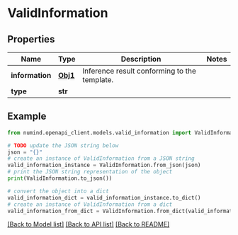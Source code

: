 # ValidInformation


## Properties

Name | Type | Description | Notes
------------ | ------------- | ------------- | -------------
**information** | [**Obj1**](Obj1.md) | Inference result conforming to the template. | 
**type** | **str** |  | 

## Example

```python
from numind.openapi_client.models.valid_information import ValidInformation

# TODO update the JSON string below
json = "{}"
# create an instance of ValidInformation from a JSON string
valid_information_instance = ValidInformation.from_json(json)
# print the JSON string representation of the object
print(ValidInformation.to_json())

# convert the object into a dict
valid_information_dict = valid_information_instance.to_dict()
# create an instance of ValidInformation from a dict
valid_information_from_dict = ValidInformation.from_dict(valid_information_dict)
```
[[Back to Model list]](../README.md#documentation-for-models) [[Back to API list]](../README.md#documentation-for-api-endpoints) [[Back to README]](../README.md)


